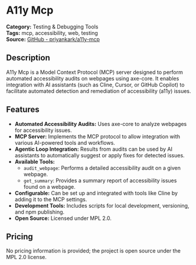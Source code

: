 # A11y Mcp

**Category:** Testing & Debugging Tools  
**Tags:** mcp, accessibility, web, testing  
**Source:** [GitHub - priyankark/a11y-mcp](https://github.com/priyankark/a11y-mcp)

## Description
A11y Mcp is a Model Context Protocol (MCP) server designed to perform automated accessibility audits on webpages using axe-core. It enables integration with AI assistants (such as Cline, Cursor, or GitHub Copilot) to facilitate automated detection and remediation of accessibility (a11y) issues.

## Features
- **Automated Accessibility Audits:** Uses axe-core to analyze webpages for accessibility issues.
- **MCP Server:** Implements the MCP protocol to allow integration with various AI-powered tools and workflows.
- **Agentic Loop Integration:** Results from audits can be used by AI assistants to automatically suggest or apply fixes for detected issues.
- **Available Tools:**
  - `audit_webpage`: Performs a detailed accessibility audit on a given webpage.
  - `get_summary`: Provides a summary report of accessibility issues found on a webpage.
- **Configurable:** Can be set up and integrated with tools like Cline by adding it to the MCP settings.
- **Development Tools:** Includes scripts for local development, versioning, and npm publishing.
- **Open Source:** Licensed under MPL 2.0.

## Pricing
No pricing information is provided; the project is open source under the MPL 2.0 license.